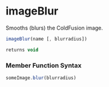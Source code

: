 # imageBlur

 Smooths (blurs) the ColdFusion image.

```javascript
imageBlur(name [, blurradius])
```

```javascript
returns void
```
### Member Function Syntax

```javascript
someImage.blur(blurradius)
```
